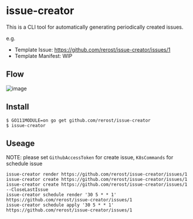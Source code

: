 # issue-creator
This is a CLI tool for automatically generating periodically created issues.

e.g.
- Template Issue: https://github.com/rerost/issue-creator/issues/1
- Template Manifest: WIP

## Flow
![image](https://user-images.githubusercontent.com/5201588/63219703-a4848b00-c1b2-11e9-90a7-aa2a4920d47b.png)

## Install
```
$ GO111MODULE=on go get github.com/rerost/issue-creator
$ issue-creator
```

## Useage
NOTE: please set `GithubAccessToken` for create issue, `K8sCommands` for schedule issue

```
issue-creator render https://github.com/rerost/issue-creator/issues/1
issue-creator create https://github.com/rerost/issue-creator/issues/1
issue-creator create https://github.com/rerost/issue-creator/issues/1 --CloseLastIssue
issue-creator schedule render '30 5 * * 1' https://github.com/rerost/issue-creator/issues/1
issue-creator schedule apply '30 5 * * 1' https://github.com/rerost/issue-creator/issues/1
```
